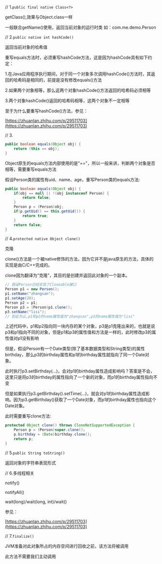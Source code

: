 // 1.`public final native Class<?>`

getClass\(\),效果与Object.class一样

一般联合getName\(\)使用，返回当前对象的运行时类 如：com.me.demo.Person



// 2.`public native int hashCode()`

返回当前对象的哈希值

重写equals方法时，必须重写hashCode方法，这是因为hashCode具有如下约定：

1.在Java应用程序执行期间，对于同一个对象多次调用hashCode\(\)方法时，其返回的哈希码是相同的，前提是没有修改equals\(\)方法

2.如果两个对象相等，那么这两个对象hashCode\(\)方法返回的哈希码必须相等

3.两个对象hashCode\(\)返回的哈希码相等，这两个对象不一定相等

至于为什么要重写hashCode\(\)方法，参见：

[https://zhuanlan.zhihu.com/p/29511703](https://zhuanlan.zhihu.com/p/29511703)



// 3.

```java
public boolean equals(Object obj) {
    return (this == obj);
}
```

Object原生的equals方法内部使用的是"=="，所以一般来讲，判断两个对象是否相等，需要重写equals方法

假设Person类的属性有uid、name、age，重写Person类的equals方法:

```java
public boolean equals(Object obj) {
    if(obj == null || !(obj instanceof Person) {
        return false;
    }
    Person p = (Person)obj;
    if(p.getUid() == this.getUid()) {
        return true;
    }
    return false;
}
```



// 4.`protected native Object clone()`

克隆

clone\(\)方法是一个被native修饰的方法，因为它并不是java原生的方法，具体的实现是由C/C++完成的。

clone因为翻译为“克隆”，其目的是创建并返回此对象的一个副本。

```java
// 假设Person已经实现了Cloneable接口
Person p1 = new Person();
p1.setName("zhangsan");
p1.setAge(20);
Person p2 = p1;
Person p3 = (Person)p1.clone();
p3.setName("lisi");
// 到此为止,p1和p2的name属性值为"zhangsan",p3的name属性值为"lisi"
```



上述代码中，p1和p2指向同一块内存的某个对象，p3是p1克隆出来的，也就是说p3和p1指向不同的对象，但是p1和p3的属性值和方法是一样的，此时修改p3的属性值对p1没有影响

但是，假设Person有一个Date类型\(除了基本数据类型和String类型\)的属性birthday，那么p3的birthday属性和p1的birthday属性就指向了同一个Date对象。

此时执行p3.setBirthday\(...\)，会对p1的birthday属性造成影响吗？答案是不会，这里只是将p3的birthday的属性指向了一个新的对象，而p1的birthday属性指向不变

但是如果执行p3.getBirthday\(\).setTime\(...\)，就会对p1的birthday属性造成影响。因为p3.getBirthday\(\)获取了一个Date对象，而p1的birthday属性也指向这个Date对象。

此时需要重写clone方法:

```java
protected Object clone() throws CloneNotSupportedException {
    Person p = (Person)super.clone();
    p.birthday = (Date)birthday.clone();
    return p;
}
```



// 5.`public String toString()`

返回对象的字符串表现形式



// 6.多线程相关

notify\(\)

notifyAll\(\)

wait\(long\)/wait\(long, int\)/wait\(\)

参见：

[https://zhuanlan.zhihu.com/p/29511703](https://zhuanlan.zhihu.com/p/29511703)



// 7.`finalize()`

JVM准备对此对象所占的内存空间进行回收之前，该方法将被调用

此方法不需要我们主动调用

